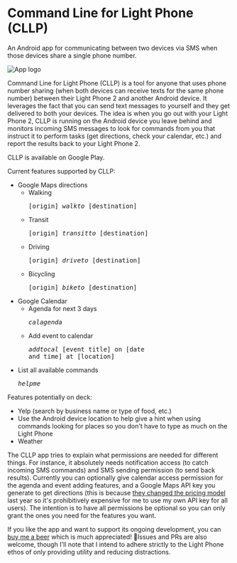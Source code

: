 # Command Line for Light Phone (CLLP)
An Android app for communicating between two devices via SMS when those devices share a single phone number.

![App logo](https://niraj.blog/content/images/size/w2000/2019/12/CLLP_icon_512-half.png)

Command Line for Light Phone (CLLP) is a tool for anyone that uses phone number sharing (when both devices can receive texts for the same phone number) between their Light Phone 2 and another Android device. It leverages the fact that you can send text messages to yourself and they get delivered to both your devices. The idea is when you go out with your Light Phone 2, CLLP is running on the Android device you leave behind and monitors incoming SMS messages to look for commands from you that instruct it to perform tasks (get directions, check your calendar, etc.) and report the results back to your Light Phone 2.

CLLP is available on Google Play.

Current features supported by CLLP:
* Google Maps directions
  * Walking <pre>[origin] *walkto* [destination]</pre>
  * Transit <pre>[origin] *transitto* [destination]</pre>
  * Driving <pre>[origin] *driveto* [destination]</pre>
  * Bicycling <pre>[origin] *biketo* [destination]</pre>
* Google Calendar
  * Agenda for next 3 days <pre>*calagenda*</pre>
  * Add event to calendar <pre>*addtocal* [event title] on [date and time] at [location]</pre>
* List all available commands <pre>*helpme*</pre>

Features potentially on deck:
* Yelp (search by business name or type of food, etc.)
* Use the Android device location to help give a hint when using commands looking for places so you don't have to type as much on the Light Phone
* Weather

The CLLP app tries to explain what permissions are needed for different things. For instance, it absolutely needs notification access (to catch incoming SMS commands) and SMS sending permission (to send back results). Currently you can optionally give calendar access permission for the agenda and event adding features, and a Google Maps API key you generate to get directions (this is because [they changed the pricing model](https://www.reddit.com/r/GoogleMaps/comments/8gl0zl/google_maps_api_pricing_change/) last year so it's prohibitively expensive for me to use my own API key for all users). The intention is to have all permissions be optional so you can only grant the ones you need for the features you want.

If you like the app and want to support its ongoing development, you can [buy me a beer](https://www.paypal.com/cgi-bin/webscr?cmd=_donations&business=CBGPF2LBBH3QW&currency_code=USD&source=url) which is much appreciated! 🍻Issues and PRs are also welcome, though I'll note that I intend to adhere strictly to the Light Phone ethos of only providing utility and reducing distractions.
